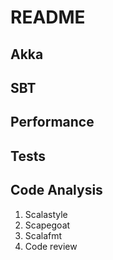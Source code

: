 # README

## Akka

## SBT

## Performance

## Tests

## Code Analysis

1. Scalastyle
2. Scapegoat
3. Scalafmt
4. Code review